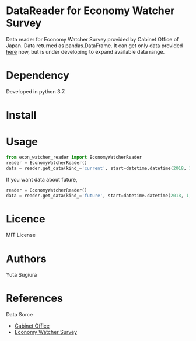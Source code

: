 # DataReader for Economy Watcher Survey

Data reader for Economy Watcher Survey provided by Cabinet Office of Japan.
Data returned as pandas.DataFrame.
It can get only data provided [here](http://www5.cao.go.jp/keizai3/watcher-e/index-e.html) now, but is under developing to expand available data range.

# Dependency

Developed in python 3.7.

# Install


# Usage

```python
from econ_watcher_reader import EconomyWatcherReader
reader = EconomyWatcherReader()
data = reader.get_data(kind_='current', start=datetime.datetime(2018, 1, 1), end=datetime.datetime(2018, 5, 1))
```

If you want data about future,

```python
reader = EconomyWatcherReader()
data = reader.get_data(kind_='future', start=datetime.datetime(2018, 1, 1), end=datetime.datetime(2018, 5, 1))
```

# Licence

MIT License

# Authors

Yuta Sugiura

# References

Data Sorce

- [Cabinet Office](http://www.cao.go.jp)
- [Economy Watcher Survey](http://www5.cao.go.jp/keizai3/watcher/watcher_menu.html)
